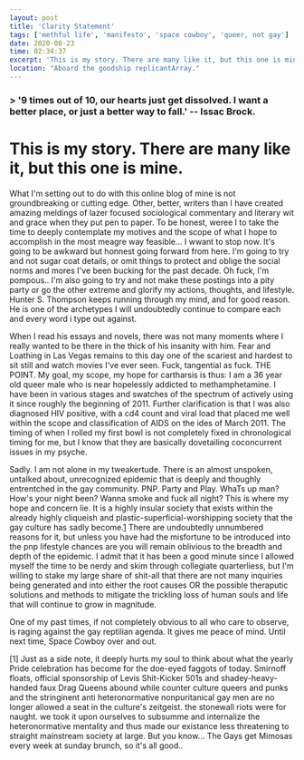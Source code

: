 ```yaml
---
layout: post
title: 'Clarity Statement'
tags: ['methful life', 'manifesto', 'space cowboy', 'queer, not gay']
date: 2020-08-23
time: 02:34:37
excerpt: 'This is my story. There are many like it, but this one is mine.'
location: "Aboard the goodship replicantArray."
---
```


### > '9 times out of 10, our hearts just get dissolved. I want a better place, or just a better way to fall.' -- Issac Brock. 

# This is my story. There are many like it, but this one is mine. 
What I'm setting out to do with this online blog of mine is not groundbreaking or cutting edge. Other, better, writers than I have created amazing meldings of lazer focused sociological commentary and literary wit and grace when they put pen to paper. To be honest, weree I to take the time to deeply contemplate my motives and the scope of what I hope to accomplish in the most meagre way feasible... I wwant to stop now. It's going to be awkward but honnest going forward from here. I'm going to try and not sugar coat details, or omit things to protect and oblige the social norms and mores I've been bucking for the past decade. Oh fuck, I'm pompous.. I'm also going to try and not make these postings into a pity party or go the other extreme and  glorify my actions, thoughts, and lifestyle. Hunter S. Thompson keeps running through my mind, and for good reason. He is one of the archetypes I will undoubtedly continue to compare each and every word i type out against. 

When I read his essays and novels, there was not many moments where I really wanted to be there in the thick of his insanity with him. Fear and Loathing in Las Vegas remains to this day one of the scariest and hardest to sit still and watch movies I've ever seen. Fuck, tangential as fuck. THE POINT. My goal, my scope, my hope for cartharsis is thus: I am a 36 year old queer male who is near hopelessly addicted to methamphetamine. I have been in various stages and swatches of the spectrum of actively using it since roughly the beginning of 2011. Further clarification is that I was also diagnosed HIV positive, with a cd4 count and viral load that placed me well within the scope and classification of AIDS on the ides of March 2011. The timing of when I rolled my first bowl is not completely fixed in chronological timing for me, but I know that they are basically dovetailing coconcurrent issues in my psyche.

Sadly. I am not alone in my tweakertude. There is an almost unspoken, untalked about, unrecognized epidemic that is deeply and thoughly entrentched in the gay community. PNP. Party and Play. WhaTs up man? How's your night been? Wanna smoke and fuck all night? This is where my hope and concern lie. It is a highly insular society that exists within the already highly cliqueish and plastic-superficial-worshipping society that the gay culture has sadly become.[1](1) There are undoubtedly unnumbered reasons for it, but unless you have had the misfortune to be introduced into the pnp lifestyle chances are you will remain oblivious to the breadth and depth of the epidemic. I admit that it has been a good minute since I allowed myself the time to be nerdy and skim through  collegiate quarterliess, but I'm willing to stake my large share of shit-all that there are not many inquiries being generated and   into either the root causes OR the possible theraputic solutions and methods to mitigate the trickling loss of human souls and life that will continue to grow in magnitude.

One of my past times, if not completely obvious to all who care to observe, is raging against the gay reptilian agenda. It gives me peace of mind. Until next time,
Space Cowboy  over and out.






[1] Just as a side note, it deeply hurts my soul to think about what the yearly Pride celebration has become for the doe-eyed faggots of today. Smirnoff floats, official sponsorship of Levis Shit-Kicker 501s and shadey-heavy-handed faux Drag Queens abound while counter culture queers and punks and the stringinent anti heteronormative nonpuritanical gay men are no longer allowed a seat in the culture's zeitgeist. the stonewall riots were for naught. we took it upon ourselves to subsumme and internalize the heteronormative mentality and thus made our existance less threatening to straight mainstream society at large. But you know... The Gays get Mimosas every week at sunday brunch, so it's all good..

